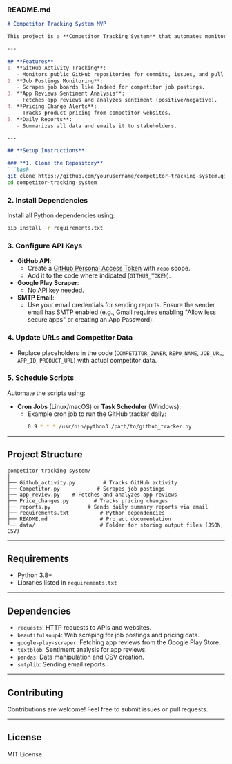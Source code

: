 ### **README.md**

```markdown
# Competitor Tracking System MVP

This project is a **Competitor Tracking System** that automates monitoring of competitor activity across multiple sources, including GitHub repositories, job postings, app reviews, and pricing changes. It aggregates the data and generates daily reports.

---

## **Features**
1. **GitHub Activity Tracking**:
   - Monitors public GitHub repositories for commits, issues, and pull requests.
2. **Job Postings Monitoring**:
   - Scrapes job boards like Indeed for competitor job postings.
3. **App Reviews Sentiment Analysis**:
   - Fetches app reviews and analyzes sentiment (positive/negative).
4. **Pricing Change Alerts**:
   - Tracks product pricing from competitor websites.
5. **Daily Reports**:
   - Summarizes all data and emails it to stakeholders.

---

## **Setup Instructions**

### **1. Clone the Repository**
```bash
git clone https://github.com/yourusername/competitor-tracking-system.git
cd competitor-tracking-system
```

### **2. Install Dependencies**
Install all Python dependencies using:
```bash
pip install -r requirements.txt
```

### **3. Configure API Keys**
- **GitHub API**:
  - Create a [GitHub Personal Access Token](https://docs.github.com/en/github/authenticating-to-github/creating-a-personal-access-token) with `repo` scope.
  - Add it to the code where indicated (`GITHUB_TOKEN`).
- **Google Play Scraper**:
  - No API key needed.
- **SMTP Email**:
  - Use your email credentials for sending reports. Ensure the sender email has SMTP enabled (e.g., Gmail requires enabling "Allow less secure apps" or creating an App Password).

### **4. Update URLs and Competitor Data**
- Replace placeholders in the code (`COMPETITOR_OWNER`, `REPO_NAME`, `JOB_URL`, `APP_ID`, `PRODUCT_URL`) with actual competitor data.

### **5. Schedule Scripts**
Automate the scripts using:
- **Cron Jobs** (Linux/macOS) or **Task Scheduler** (Windows):
  - Example cron job to run the GitHub tracker daily:
    ```bash
    0 9 * * * /usr/bin/python3 /path/to/github_tracker.py
    ```

---



## **Project Structure**
```
competitor-tracking-system/
│
├── Github_activity.py         # Tracks GitHub activity
├── Competitor.py            # Scrapes job postings
├── app_review.py    # Fetches and analyzes app reviews
├── Price_changes.py        # Tracks pricing changes
├── reports.py            # Sends daily summary reports via email
├── requirements.txt          # Python dependencies
├── README.md                 # Project documentation
└── data/                     # Folder for storing output files (JSON, CSV)
```

---

## **Requirements**
- Python 3.8+
- Libraries listed in `requirements.txt`

---

## **Dependencies**

- `requests`: HTTP requests to APIs and websites.
- `beautifulsoup4`: Web scraping for job postings and pricing data.
- `google-play-scraper`: Fetching app reviews from the Google Play Store.
- `textblob`: Sentiment analysis for app reviews.
- `pandas`: Data manipulation and CSV creation.
- `smtplib`: Sending email reports.
---

## **Contributing**
Contributions are welcome! Feel free to submit issues or pull requests.

---

## **License**
MIT License
```





